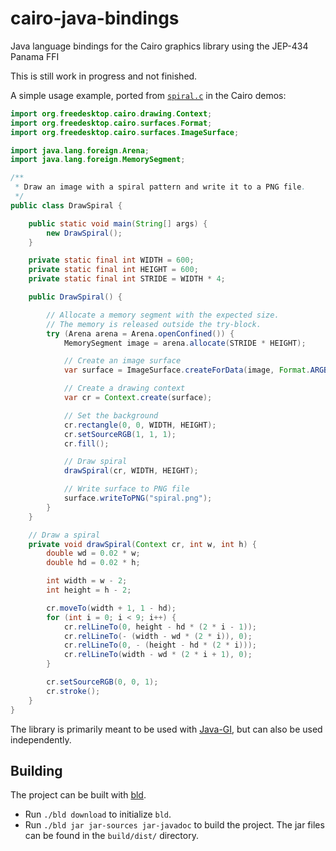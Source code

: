 # cairo-java-bindings
Java language bindings for the Cairo graphics library using the JEP-434 Panama FFI

This is still work in progress and not finished.

A simple usage example, ported from [`spiral.c`](https://gitlab.com/cairo/cairo-demos/-/blob/master/png/spiral.c) in the Cairo demos:

```java
import org.freedesktop.cairo.drawing.Context;
import org.freedesktop.cairo.surfaces.Format;
import org.freedesktop.cairo.surfaces.ImageSurface;

import java.lang.foreign.Arena;
import java.lang.foreign.MemorySegment;

/**
 * Draw an image with a spiral pattern and write it to a PNG file.
 */
public class DrawSpiral {

    public static void main(String[] args) {
        new DrawSpiral();
    }

    private static final int WIDTH = 600;
    private static final int HEIGHT = 600;
    private static final int STRIDE = WIDTH * 4;

    public DrawSpiral() {

        // Allocate a memory segment with the expected size.
        // The memory is released outside the try-block.
        try (Arena arena = Arena.openConfined()) {
            MemorySegment image = arena.allocate(STRIDE * HEIGHT);

            // Create an image surface
            var surface = ImageSurface.createForData(image, Format.ARGB32, WIDTH, HEIGHT, STRIDE);

            // Create a drawing context
            var cr = Context.create(surface);

            // Set the background
            cr.rectangle(0, 0, WIDTH, HEIGHT);
            cr.setSourceRGB(1, 1, 1);
            cr.fill();

            // Draw spiral
            drawSpiral(cr, WIDTH, HEIGHT);

            // Write surface to PNG file
            surface.writeToPNG("spiral.png");
        }
    }

    // Draw a spiral
    private void drawSpiral(Context cr, int w, int h) {
        double wd = 0.02 * w;
        double hd = 0.02 * h;

        int width = w - 2;
        int height = h - 2;

        cr.moveTo(width + 1, 1 - hd);
        for (int i = 0; i < 9; i++) {
            cr.relLineTo(0, height - hd * (2 * i - 1));
            cr.relLineTo(- (width - wd * (2 * i)), 0);
            cr.relLineTo(0, - (height - hd * (2 * i)));
            cr.relLineTo(width - wd * (2 * i + 1), 0);
        }

        cr.setSourceRGB(0, 0, 1);
        cr.stroke();
    }
}
```

The library is primarily meant to be used with [Java-GI](https://github.com/jwharm/java-gi), but can also be used independently.

## Building

The project can be built with [bld](https://rife2.com/bld).
- Run `./bld download` to initialize `bld`.
- Run `./bld jar jar-sources jar-javadoc` to build the project. The jar files can be found in the `build/dist/` directory.
